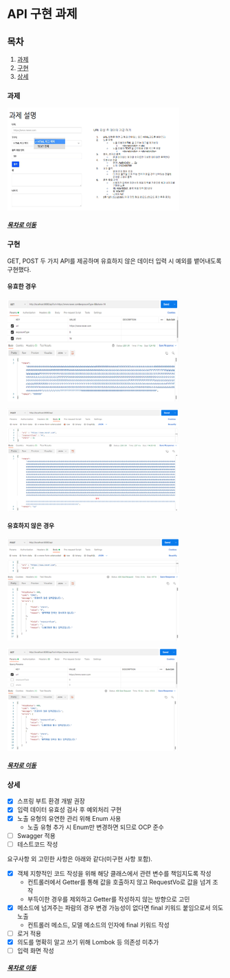 API 구현 과제
=====

## 목차
1. [과제](#과제)
2. [구현](#구현)
3. [상세](#상세)

### 과제
<img src="img/img_001.png" width="400" height="240"></br>

##### [목차로 이동](#목차)

### 구현
GET, POST 두 가지 API를 제공하며 유효하지 않은 데이터 입력 시 예외를 뱉어내도록 구현했다.

#### 유효한 경우
<img src="img/img_004.png" width="400" height="240"></br>

<img src="img/img_005.png" width="400" height="240"></br>

#### 유효하지 않은 경우
<img src="img/img_002.png" width="400" height="240"></br>

<img src="img/img_003.png" width="400" height="240"></br>

##### [목차로 이동](#목차)

### 상세
- [X] 스프링 부트 환경 개발 권장
- [X] 입력 데이터 유효성 검사 후 예외처리 구현
- [X] 노출 유형의 유연한 관리 위해 Enum 사용
	- 노출 유형 추가 시 Enum만 변경하면 되므로 OCP 준수
- [ ] Swagger 적용
- [ ] 테스트코드 작성

요구사항 외 고민한 사항은 아래와 같다(미구현 사항 포함).

- [X] 객체 지향적인 코드 작성을 위해 해당 클래스에서 관련 변수를 책임지도록 작성
	- 컨트롤러에서 Getter를 통해 값을 호출하지 않고 RequestVo로 값을 넘겨 조작
	- 부득이한 경우를 제외하고 Getter를 작성하지 않는 방향으로 고민
- [X] 메소드에 넘겨주는 파람의 경우 변경 가능성이 없다면 final 키워드 붙임으로서 의도 노출
	- 컨트롤러 메소드, 모델 메소드의 인자에 final 키워드 작성
- [ ] 로거 적용
- [X] 의도를 명확히 알고 쓰기 위해 Lombok 등 의존성 미추가
- [ ] 입력 화면 작성

##### [목차로 이동](#목차)
